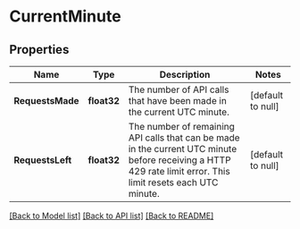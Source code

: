 # CurrentMinute

## Properties
Name | Type | Description | Notes
------------ | ------------- | ------------- | -------------
**RequestsMade** | **float32** | The number of API calls that have been made in the current UTC minute. | [default to null]
**RequestsLeft** | **float32** | The number of remaining API calls that can be made in the current UTC minute before receiving a HTTP 429 rate limit error. This limit resets each UTC minute. | [default to null]

[[Back to Model list]](../README.md#documentation-for-models) [[Back to API list]](../README.md#documentation-for-api-endpoints) [[Back to README]](../README.md)


